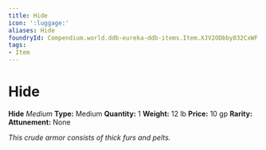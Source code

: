 ```yaml
---
title: Hide
icon: ':luggage:'
aliases: Hide
foundryId: Compendium.world.ddb-eureka-ddb-items.Item.XJV2ODbby832CxWF
tags:
- Item
---
```


# Hide

**Hide**
_Medium_
**Type:** Medium
**Quantity:** 1
**Weight:** 12 lb
**Price:** 10 gp
**Rarity:** 
**Attunement:** None

*This crude armor consists of thick furs and pelts.*